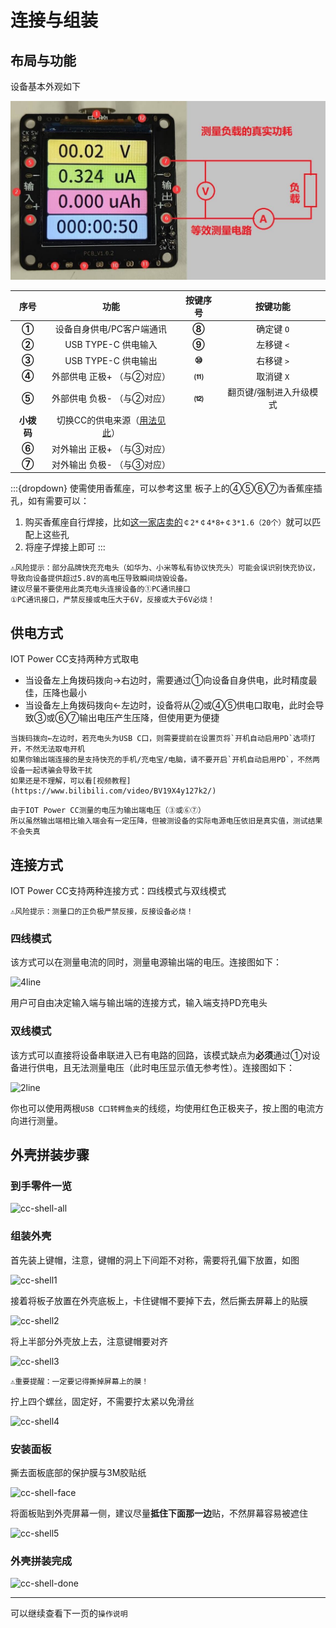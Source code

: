 # 连接与组装

## 布局与功能

设备基本外观如下

![设备图](img/font.jpg)

|序号|功能|按键序号|按键功能|
|:-:|:-:|:-:|:-:|
|**①**|设备自身供电/PC客户端通讯|**⑧**|确定键 `O`|
|**②**|USB TYPE-C 供电输入|**⑨**|左移键 `<`|
|**③**|USB TYPE-C 供电输出|**⑩**|右移键 `>`|
|**④**|外部供电 正极+ （与②对应）|**⑾**|取消键 `X`|
|**⑤**|外部供电 负极- （与②对应）|**⑿**|翻页键/强制进入升级模式|
|**小拨码**|切换CC的供电来源（[用法见此](https://wiki.luatos.com/iotpower/cc/parts.html#id3)）||
|**⑥**|对外输出 正极+ （与③对应）||
|**⑦**|对外输出 负极- （与③对应）||

:::{dropdown} 使需使用香蕉座，可以参考这里
板子上的④⑤⑥⑦为香蕉座插孔，如有需要可以：

1. 购买香蕉座自行焊接，比如[这一家店卖的](https://item.taobao.com/item.htm?id=680807959486)`￠2*￠4*8+￠3*1.6（20个）`就可以匹配上这些孔
2. 将座子焊接上即可
:::

```{warning}
⚠风险提示：部分品牌快充充电头（如华为、小米等私有协议快充头）可能会误识别快充协议，导致向设备提供超过5.8V的高电压导致瞬间烧毁设备。  
建议尽量不要使用此类充电头连接设备的①PC通讯接口  
①PC通讯接口，严禁反接或电压大于6V，反接或大于6V必烧！
```

## 供电方式

IOT Power CC支持两种方式取电

- 当设备左上角拨码拨向→右边时，需要通过①向设备自身供电，此时精度最佳，压降也最小
- 当设备左上角拨码拨向←左边时，设备将从②或④⑤供电口取电，此时会导致③或⑥⑦输出电压产生压降，但使用更为便捷

```{warning}
当拨码拨向←左边时，若充电头为USB C口，则需要提前在设置页将`开机自动启用PD`选项打开，不然无法取电开机  
如果你输出端连接的是支持快充的手机/充电宝/电脑，请不要开启`开机自动启用PD`，不然两设备一起诱骗会导致干扰  
如果还是不理解，可以看[视频教程](https://www.bilibili.com/video/BV19X4y127k2/)
```

```{note}
由于IOT Power CC测量的电压为输出端电压（③或⑥⑦）  
所以虽然输出端相比输入端会有一定压降，但被测设备的实际电源电压依旧是真实值，测试结果不会失真
```

## 连接方式

IOT Power CC支持两种连接方式：四线模式与双线模式

```{warning}
⚠风险提示：测量口的正负极严禁反接，反接设备必烧！
```

### 四线模式

该方式可以在测量电流的同时，测量电源输出端的电压。连接图如下：

![4line](img/4line.png)

用户可自由决定输入端与输出端的连接方式，输入端支持PD充电头

### 双线模式

该方式可以直接将设备串联进入已有电路的回路，该模式缺点为**必须**通过①对设备进行供电，且无法测量电压（此时电压显示值无参考性）。连接图如下：

![2line](img/2line.png)

你也可以使用两根`USB C口转鳄鱼夹`的线缆，均使用红色正极夹子，按上图的电流方向进行测量。

## 外壳拼装步骤

### 到手零件一览

![cc-shell-all](img/cc-shell-all.png)

### 组装外壳

首先装上键帽，注意，键帽的洞上下间距不对称，需要将孔偏下放置，如图

![cc-shell1](img/cc-shell1.png)

接着将板子放置在外壳底板上，卡住键帽不要掉下去，然后撕去屏幕上的贴膜

![cc-shell2](img/cc-shell2.jpg)

将上半部分外壳放上去，注意键帽要对齐

![cc-shell3](img/cc-shell3.jpg)

```{warning}
⚠重要提醒：一定要记得撕掉屏幕上的膜！
```

拧上四个螺丝，固定好，不需要拧太紧以免滑丝

![cc-shell4](img/cc-shell4.jpg)

### 安装面板

撕去面板底部的保护膜与3M胶贴纸

![cc-shell-face](img/cc-shell-face.jpg)

将面板贴到外壳屏幕一侧，建议尽量**抵住下面那一边**贴，不然屏幕容易被遮住

![cc-shell5](img/cc-shell5.jpg)

### 外壳拼装完成

![cc-shell-done](img/cc-shell-done.jpg)

---

可以继续查看下一页的`操作说明`

<script>
if (navigator.language.indexOf("CN") < 0 && confirm ("Are you want to switch to English version of this page?")) {
    window.location.href = "parts-en.html";
}
</script>
